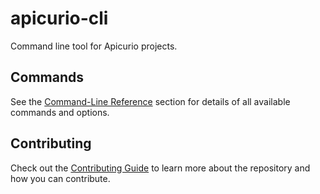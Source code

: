 # apicurio-cli
Command line tool for Apicurio projects.

## Commands

See the [Command-Line Reference](./docs/commands/apicurio.adoc) section for details of all available commands and options.

## Contributing

Check out the [Contributing Guide](./CONTRIBUTING.md) to learn more about the repository and how you can contribute.
